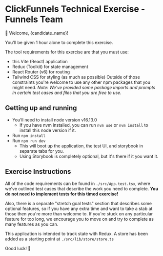 # ClickFunnels Technical Exercise - Funnels Team

👋 Welcome, {candidate_name}!

You'll be given 1 hour alone to complete this exercise.

The tool requirements for this exercise are that you must use:

- this Vite (React) application
- Redux (Toolkit) for state management
- React Router (v6) for routing
- Tailwind CSS for styling (as much as possible)
  Outside of those constraints you're welcome to use any other npm packages that you might need. _Note: We've provided some package imports and prompts in certain test cases and files that you are free to use._

## Getting up and running

- You'll need to install node version v16.13.0
  - If you have nvm installed, you can run `nvm use` or `nvm install` to install this node version if it.
- Run `npm install`
- Run `npm run dev`
  - This will boot up the application, the test UI, and storybook in separate tabs for you.
  - Using Storybook is completely optional, but it's there if it you want it.

## Exercise Instructions

All of the code requirements can be found in `./src/App.test.tsx`, where we've outlined test cases that describe the work you need to complete. **You do not need to implement tests for this timed exercise!**

Also, there is a separate "stretch goal tests" section that describes some optional features, so if you have any extra time and want to take a stab at those then you're more than welcome to. If you're stuck on any particular feature for too long, we encourage you to move on and try to complete as many features as you can.

This application is intended to track state with Redux. A store has been added as a starting point at `./src/lib/store/store.ts`

Good luck! 🚀
